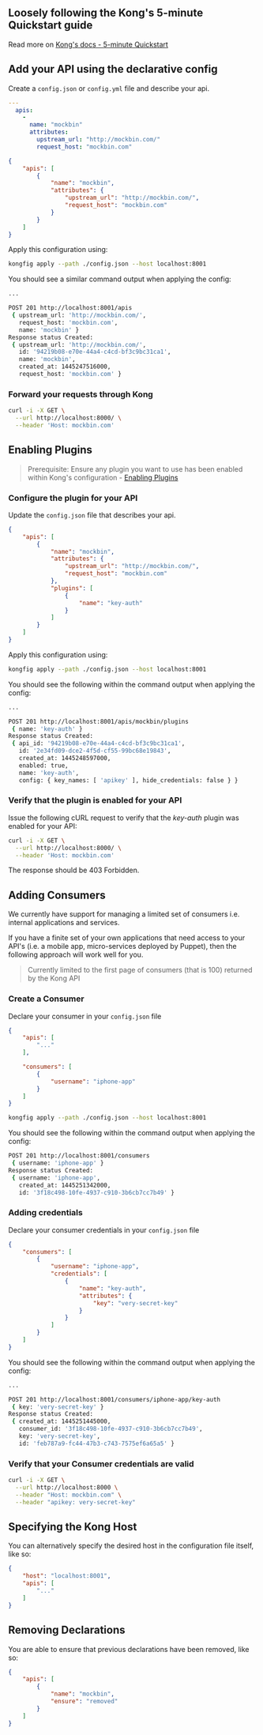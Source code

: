 ## Loosely following the Kong's 5-minute Quickstart guide

Read more on [Kong's docs - 5-minute Quickstart](https://getkong.org/docs/latest/getting-started/quickstart)

## Add your API using the declarative config

Create a `config.json` or `config.yml` file and describe your api.

```yaml
---
  apis:
    -
      name: "mockbin"
      attributes:
        upstream_url: "http://mockbin.com/"
        request_host: "mockbin.com"
```

```json
{
    "apis": [
        {
            "name": "mockbin",
            "attributes": {
                "upstream_url": "http://mockbin.com/",
                "request_host": "mockbin.com"
            }
        }
    ]
}
```

Apply this configuration using:

```bash
kongfig apply --path ./config.json --host localhost:8001
```

You should see a similar command output when applying the config:

```bash
...

POST 201 http://localhost:8001/apis
 { upstream_url: 'http://mockbin.com/',
   request_host: 'mockbin.com',
   name: 'mockbin' }
Response status Created:
 { upstream_url: 'http://mockbin.com/',
   id: '94219b08-e70e-44a4-c4cd-bf3c9bc31ca1',
   name: 'mockbin',
   created_at: 1445247516000,
   request_host: 'mockbin.com' }
```

### Forward your requests through Kong

```bash
curl -i -X GET \
  --url http://localhost:8000/ \
  --header 'Host: mockbin.com'
```


## Enabling Plugins

> Prerequisite: Ensure any plugin you want to use has been enabled within Kong's configuration - [Enabling Plugins](https://getkong.org/docs/latest/getting-started/enabling-plugins)

### Configure the plugin for your API

Update the `config.json` file that describes your api.

```json
{
    "apis": [
        {
            "name": "mockbin",
            "attributes": {
                "upstream_url": "http://mockbin.com/",
                "request_host": "mockbin.com"
            },
            "plugins": [
                {
                    "name": "key-auth"
                }
            ]
        }
    ]
}
```

Apply this configuration using:

```bash
kongfig apply --path ./config.json --host localhost:8001
```

You should see the following within the command output when applying the config:

```bash
...

POST 201 http://localhost:8001/apis/mockbin/plugins
 { name: 'key-auth' }
Response status Created:
 { api_id: '94219b08-e70e-44a4-c4cd-bf3c9bc31ca1',
   id: '2e34fd09-dce2-4f5d-cf55-99bc68e19843',
   created_at: 1445248597000,
   enabled: true,
   name: 'key-auth',
   config: { key_names: [ 'apikey' ], hide_credentials: false } }
```


### Verify that the plugin is enabled for your API

Issue the following cURL request to verify that the *key-auth* plugin was enabled for your API:

```bash
curl -i -X GET \
  --url http://localhost:8000/ \
  --header 'Host: mockbin.com'
```

The response should be 403 Forbidden.


## Adding Consumers

We currently have support for managing a limited set of consumers i.e. internal applications and services.

If you have a finite set of your own applications that need access to your API's (i.e. a mobile app, micro-services deployed by Puppet), then the following approach will work well for you.

> Currently limited to the first page of consumers (that is 100) returned by the Kong API


### Create a Consumer

Declare your consumer in your `config.json` file

```json
{
    "apis": [
        "..."
    ],

    "consumers": [
        {
            "username": "iphone-app"
        }
    ]
}
```

```bash
kongfig apply --path ./config.json --host localhost:8001
```

You should see the following within the command output when applying the config:

```bash
POST 201 http://localhost:8001/consumers
 { username: 'iphone-app' }
Response status Created:
 { username: 'iphone-app',
   created_at: 1445251342000,
   id: '3f18c498-10fe-4937-c910-3b6cb7cc7b49' }
```

### Adding credentials

Declare your consumer credentials in your `config.json` file

```json
{
    "consumers": [
        {
            "username": "iphone-app",
            "credentials": [
                {
                    "name": "key-auth",
                    "attributes": {
                        "key": "very-secret-key"
                    }
                }
            ]
        }
    ]
}
```

You should see the following within the command output when applying the config:

```bash
...

POST 201 http://localhost:8001/consumers/iphone-app/key-auth
 { key: 'very-secret-key' }
Response status Created:
 { created_at: 1445251445000,
   consumer_id: '3f18c498-10fe-4937-c910-3b6cb7cc7b49',
   key: 'very-secret-key',
   id: 'feb787a9-fc44-47b3-c743-7575ef6a65a5' }
```

### Verify that your Consumer credentials are valid

```bash
curl -i -X GET \
  --url http://localhost:8000 \
  --header "Host: mockbin.com" \
  --header "apikey: very-secret-key"
```

## Specifying the Kong Host

You can alternatively specify the desired host in the configuration file itself, like so:

```json
{
    "host": "localhost:8001",
    "apis": [
        "..."
    ]
}
```

## Removing Declarations

You are able to ensure that previous declarations have been removed, like so:

```json
{
    "apis": [
        {
            "name": "mockbin",
            "ensure": "removed"
        }
    ]
}
```
